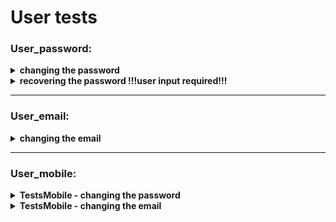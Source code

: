 
# User  tests


### User_password:

<details><summary><strong>changing the password</strong></summary>
<p>   
   
- enter main page
- enter private data and change password 
- if changed correctly, there is a success message
- change the password back at the end, for future tests
</p>
</details> 
   
<details>
<summary><strong>recovering the password    !!!user input required!!!</strong></summary> 
<p>   
   
- enter main page and disconnect from the user
- press login button		
- recover the password by email 
-  ask user to enter the new password from the email: 		
- if recovered successfully, the user logged in
- change the password back at the end, for future tests
</p>
</details> 
 	
----

### User_email:

<details>
<summary><strong>changing the email</strong></summary> 
<p>   
   
- enter main page
- enter private data and change password 
- if changed correctly, there is a success message
- change the email back at the end, for future tests
</p>
</details> 

----
 
### User_mobile:

<details>
<summary><strong>TestsMobile - changing the password</strong></summary>
<p>   
   
- change to mobile screen resolution and enter main page
- enter private data and change password 
- if changed correctly, there is a success message
- change the password back at the end, for future tests
</p>
</details> 
    
<details>
<summary><strong>TestsMobile - changing the email</strong></summary> 
 <p>   
   
- change to mobile screen resolution and enter main page
- enter private data and change email 
- if changed correctly, there is a success message
- change the password back at the end, for future tests
 </p>
</details> 
    